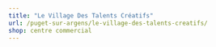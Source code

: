 ```yaml
---
title: "Le Village Des Talents Créatifs"
url: /puget-sur-argens/le-village-des-talents-creatifs/
shop: centre commercial
---
```

